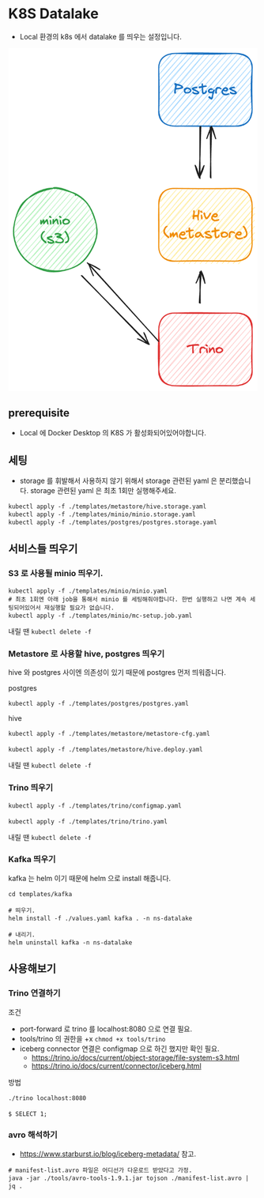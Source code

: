 # K8S Datalake

- Local 환경의 k8s 에서 datalake 를 띄우는 설정입니다.

![Architecture](./docs/image-1.png)

## prerequisite
- Local 에 Docker Desktop 의 K8S 가 활성화되어있어야합니다.

## 세팅
- storage 를 휘발해서 사용하지 않기 위해서 storage 관련된 yaml 은 분리했습니다. storage 관련된 yaml 은 최초 1회만 실행해주세요.
```shell
kubectl apply -f ./templates/metastore/hive.storage.yaml
kubectl apply -f ./templates/minio/minio.storage.yaml
kubectl apply -f ./templates/postgres/postgres.storage.yaml
```

## 서비스들 띄우기

### S3 로 사용될 minio 띄우기.
```shell
kubectl apply -f ./templates/minio/minio.yaml
# 최초 1회엔 아래 job을 통해서 minio 를 세팅해줘야합니다. 한번 실행하고 나면 계속 세팅되어있어서 재실행할 필요가 없습니다.
kubectl apply -f ./templates/minio/mc-setup.job.yaml
```
내릴 땐 `kubectl delete -f `

### Metastore 로 사용할 hive, postgres 띄우기
hive 와 postgres 사이엔 의존성이 있기 때문에 postgres 먼저 띄워줍니다.

postgres
```shell
kubectl apply -f ./templates/postgres/postgres.yaml
```
hive
```shell
kubectl apply -f ./templates/metastore/metastore-cfg.yaml

kubectl apply -f ./templates/metastore/hive.deploy.yaml
```

내릴 땐 `kubectl delete -f `
### Trino 띄우기
```shell
kubectl apply -f ./templates/trino/configmap.yaml

kubectl apply -f ./templates/trino/trino.yaml
```

내릴 땐 `kubectl delete -f `

### Kafka 띄우기
kafka 는 helm 이기 때문에 helm 으로 install 해줍니다.
```shell
cd templates/kafka

# 띄우기. 
helm install -f ./values.yaml kafka . -n ns-datalake 

# 내리기.
helm uninstall kafka -n ns-datalake
```


## 사용해보기

### Trino 연결하기

조건
- port-forward 로 trino 를 localhost:8080 으로 연결 필요.
- tools/trino 의 권한을 +x `chmod +x tools/trino`
- iceberg connector 연결은 configmap 으로 하긴 했지만 확인 필요.
  - https://trino.io/docs/current/object-storage/file-system-s3.html
  - https://trino.io/docs/current/connector/iceberg.html

방법
```shell
./trino localhost:8080

$ SELECT 1;
```

### avro 해석하기
- https://www.starburst.io/blog/iceberg-metadata/ 참고.

```shell
# manifest-list.avro 파일은 어디선가 다운로드 받았다고 가정.
java -jar ./tools/avro-tools-1.9.1.jar tojson ./manifest-list.avro | jq .
```